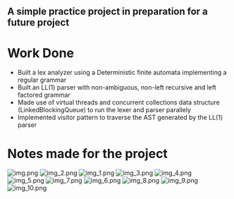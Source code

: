 ## A simple practice project in preparation for a future project
# Work Done
- Built a lex analyzer using a Deterministic finite automata implementing a regular grammar
- Built an LL(1) parser with non-ambiguous, non-left recursive and left factored grammar
- Made use of virtual threads and concurrent collections data structure (LinkedBlockingQueue) to run the lexer and parser parallely
- Implemented visitor pattern to traverse the AST generated by the LL(1) parser

# Notes made for the project

![img.png](Notes/img.png)
![img_2.png](Notes/img_2.png)
![img_1.png](Notes/img_1.png)
![img_3.png](Notes/img_3.png)
![img_4.png](Notes/img_4.png)
![img_5.png](Notes/img_5.png)
![img_7.png](Notes/img_7.png)
![img_6.png](Notes/img_6.png)
![img_8.png](Notes/img_8.png)
![img_9.png](Notes/img_9.png)
![img_10.png](Notes/img_10.png)